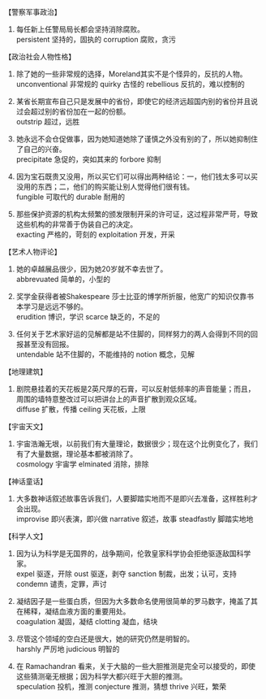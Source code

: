 【警察军事政治】     
1. 每任新上任警局局长都会坚持消除腐败。     
persistent 坚持的，固执的     corruption 腐败，贪污    





【政治社会人物性格】     
1. 除了她的一些非常规的选择，Moreland其实不是个怪异的，反抗的人物。     
unconventional 非常规的   quirky 古怪的   rebellious 反抗的，难以控制的   

2. 某省长期宣布自己只是发展中的省份，即使它的经济远超国内别的省份并且说过会超过别的省份加在一起的份额。    
outstrip 超过，远胜    

3. 她永远不会仓促做事，因为她知道她除了谨慎之外没有别的了，所以她抑制住了自己的兴奋。    
precipitate 急促的，突如其来的    forbore 抑制     

4. 因为宝石既贵又没用，所以买它们可以得出两种结论：一，他们钱太多可以买没用的东西；二，他们的购买能让别人觉得他们很有钱。    
fungible 可取代的   durable 耐用的    

5. 那些保护资源的机构太频繁的颁发限制开采的许可证，这过程非常严苛，导致这些机构的非常善于伪装自己的决定。    
exacting 严格的，苛刻的    exploitation 开发，开采   



【艺术人物评论】    
1. 她的卓越展品很少，因为她20岁就不幸去世了。    
abbrevuated 简单的，小型的    

2. 奖学金获得者被Shakespeare 莎士比亚的博学所折服，他宽广的知识仅靠书本学习是远远不够的。    
erudition 博识，学识    scarce 缺乏的，不足的    

3. 任何关于艺术家好运的见解都是站不住脚的，同样努力的两人会得到不同的回报甚至没有回报。   
untendable 站不住脚的，不能维持的     notion 概念，见解   



【地理建筑】    
1. 剧院悬挂着的天花板是2英尺厚的石膏，可以反射低频率的声音能量；而且，周围的墙特意整改过可以把讲台上的声音扩散到观众区域。     
diffuse 扩散，传播    ceiling 天花板，上限     



【宇宙天文】    
1. 宇宙浩瀚无垠，以前我们有大量理论，数据很少；现在这个比例变化了，我们有了大量数据，理论基本都被消除了。    
cosmology 宇宙学    elminated 消除，排除    




【神话童话】   
1. 大多数神话叙述故事告诉我们，人要脚踏实地而不是即兴去准备，这样胜利才会出现。    
improvise 即兴表演，即兴做    narrative 叙述，故事    steadfastly 脚踏实地地     





【科学人文】    
1. 因为认为科学是无国界的，战争期间，伦敦皇家科学协会拒绝驱逐敌国科学家。      
expel 驱逐，开除     oust 驱逐，剥夺     sanction 制裁，出发；认可，支持      condemn 谴责，定罪，声讨      

2. 凝结因子是一些蛋白质，但因为大多数命名使用很简单的罗马数字，掩盖了其在稀释，凝结血液方面的重要用处。       
coagulation 凝固，凝结   clotting 凝血，结块     

3. 尽管这个领域的空白还是很大，她的研究仍然是明智的。     
harshly 严厉地      judicious 明智的    

4. 在 Ramachandran 看来，关于大脑的一些大胆推测是完全可以接受的，即使这些猜测毫无根据；因为科学大都兴旺于大胆的推测。    
speculation 投机，推测    conjecture 推测，猜想      thrive 兴旺，繁荣    





